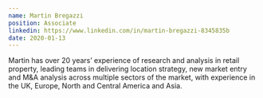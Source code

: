 ```yaml
---
name: Martin Bregazzi
position: Associate
linkedin: https://www.linkedin.com/in/martin-bregazzi-8345835b
date: 2020-01-13
---
```


Martin has over 20 years’ experience of research and analysis in retail property, leading teams in delivering location strategy, new market entry and M&A analysis across multiple sectors of the market, with experience in the UK, Europe, North and Central America and Asia.
